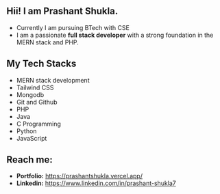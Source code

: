 ## Hii! I am Prashant Shukla.

 - Currently I am pursuing BTech with CSE
 -  I am a passionate **full stack developer**  with a strong foundation in the MERN stack and PHP.
 ## My Tech Stacks
 - MERN stack development
 - Tailwind CSS
 - Mongodb
 - Git and Github
 - PHP
 - Java
 - C Programming
 - Python
 - JavaScript
## Reach me:
 - **Portfolio:** https://prashantshukla.vercel.app/
 - **Linkedin:** https://www.linkedin.com/in/prashant-shukla7
